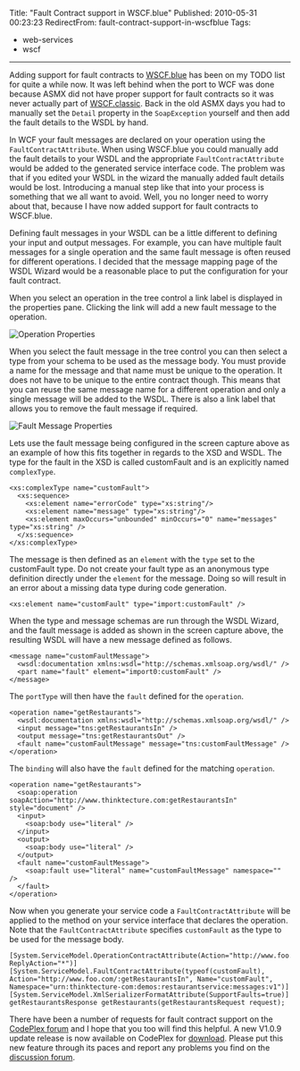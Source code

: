 Title: "Fault Contract support in WSCF.blue"
Published: 2010-05-31 00:23:23
RedirectFrom: fault-contract-support-in-wscfblue
Tags:
  - web-services
  - wscf
---
Adding support for fault contracts to [WSCF.blue](http://wscfblue.codeplex.com/) has been on my TODO list for quite a while now. It was left behind when the port to WCF was done because ASMX did not have proper support for fault contracts so it was never actually part of [WSCF.classic](http://wscfclassic.codeplex.com/). Back in the old ASMX days you had to manually set the `Detail` property in the `SoapException` yourself and then add the fault details to the WSDL by hand.

In WCF your fault messages are declared on your operation using the `FaultContractAttribute`. When using WSCF.blue you could manually add the fault details to your WSDL and the appropriate `FaultContractAttribute` would be added to the generated service interface code. The problem was that if you edited your WSDL in the wizard the manually added fault details would be lost. Introducing a manual step like that into your process is something that we all want to avoid. Well, you no longer need to worry about that, because I have now added support for fault contracts to WSCF.blue.

Defining fault messages in your WSDL can be a little different to defining your input and output messages. For example, you can have multiple fault messages for a single operation and the same fault message is often reused for different operations. I decided that the message mapping page of the WSDL Wizard would be a reasonable place to put the configuration for your fault contract.

When you select an operation in the tree control a link label is displayed in the properties pane. Clicking the link will add a new fault message to the operation.

![Operation Properties](/posts/images/Operation-Properties.png)

When you select the fault message in the tree control you can then select a type from your schema to be used as the message body. You must provide a name for the message and that name must be unique to the operation. It does not have to be unique to the entire contract though. This means that you can reuse the same message name for a different operation and only a single message will be added to the WSDL. There is also a link label that allows you to remove the fault message if required.

![Fault Message Properties](/posts/images/Fault-Message-Properties.png)

Lets use the fault message being configured in the screen capture above as an example of how this fits together in regards to the XSD and WSDL. The type for the fault in the XSD is called customFault and is an explicitly named `complexType`.

    <xs:complexType name="customFault">
      <xs:sequence>
        <xs:element name="errorCode" type="xs:string"/>
        <xs:element name="message" type="xs:string"/>
        <xs:element maxOccurs="unbounded" minOccurs="0" name="messages" type="xs:string" />
      </xs:sequence>
    </xs:complexType>

The message is then defined as an `element` with the `type` set to the customFault type. Do not create your fault type as an anonymous type definition directly under the `element` for the message. Doing so will result in an error about a missing data type during code generation.

    <xs:element name="customFault" type="import:customFault" />

When the type and message schemas are run through the WSDL Wizard, and the fault message is added as shown in the screen capture above, the resulting WSDL will have a new message defined as follows.

    <message name="customFaultMessage">
      <wsdl:documentation xmlns:wsdl="http://schemas.xmlsoap.org/wsdl/" />
      <part name="fault" element="import0:customFault" />
    </message>

The `portType` will then have the `fault` defined for the `operation`.

    <operation name="getRestaurants">
      <wsdl:documentation xmlns:wsdl="http://schemas.xmlsoap.org/wsdl/" />
      <input message="tns:getRestaurantsIn" />
      <output message="tns:getRestaurantsOut" />
      <fault name="customFaultMessage" message="tns:customFaultMessage" />
    </operation>

The `binding` will also have the `fault` defined for the matching `operation`.

    <operation name="getRestaurants">
      <soap:operation soapAction="http://www.thinktecture.com:getRestaurantsIn" style="document" />
      <input>
        <soap:body use="literal" />
      </input>
      <output>
        <soap:body use="literal" />
      </output>
      <fault name="customFaultMessage">
        <soap:fault use="literal" name="customFaultMessage" namespace="" />
      </fault>
    </operation>

Now when you generate your service code a `FaultContractAttribute` will be applied to the method on your service interface that declares the operation. Note that the `FaultContractAttribute` specifies `customFault` as the type to be used for the message body.

    [System.ServiceModel.OperationContractAttribute(Action="http://www.foo.com/:getRestaurantsIn", ReplyAction="*")]
    [System.ServiceModel.FaultContractAttribute(typeof(customFault), Action="http://www.foo.com/:getRestaurantsIn", Name="customFault", Namespace="urn:thinktecture-com:demos:restaurantservice:messages:v1")]
    [System.ServiceModel.XmlSerializerFormatAttribute(SupportFaults=true)]
    getRestaurantsResponse getRestaurants(getRestaurantsRequest request);

There have been a number of requests for fault contract support on the [CodePlex forum](http://wscfblue.codeplex.com/Thread/List.aspx) and I hope that you too will find this helpful. A new V1.0.9 update release is now available on CodePlex for [download](http://wscfblue.codeplex.com/releases/view/46259). Please put this new feature through its paces and report any problems you find on the [discussion forum](http://wscfblue.codeplex.com/Thread/List.aspx).
